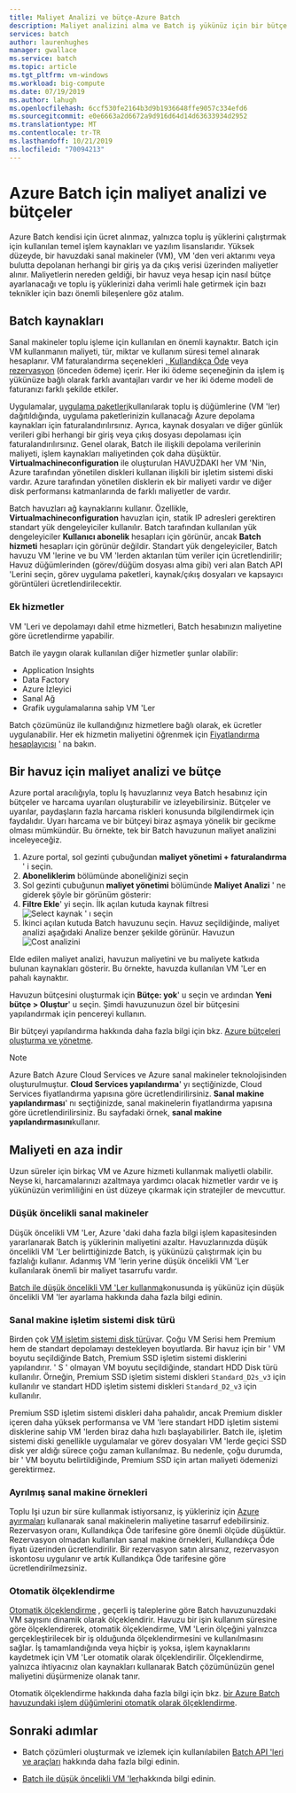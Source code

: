 ```yaml
---
title: Maliyet Analizi ve bütçe-Azure Batch
description: Maliyet analizini alma ve Batch iş yükünüz için bir bütçe ayarlama hakkında bilgi edinin.
services: batch
author: laurenhughes
manager: gwallace
ms.service: batch
ms.topic: article
ms.tgt_pltfrm: vm-windows
ms.workload: big-compute
ms.date: 07/19/2019
ms.author: lahugh
ms.openlocfilehash: 6ccf530fe2164b3d9b1936648ffe9057c334efd6
ms.sourcegitcommit: e0e6663a2d6672a9d916d64d14d63633934d2952
ms.translationtype: MT
ms.contentlocale: tr-TR
ms.lasthandoff: 10/21/2019
ms.locfileid: "70094213"
---
```

# <a name="cost-analysis-and-budgets-for-azure-batch"></a>Azure Batch için maliyet analizi ve bütçeler

Azure Batch kendisi için ücret alınmaz, yalnızca toplu iş yüklerini çalıştırmak için kullanılan temel işlem kaynakları ve yazılım lisanslarıdır. Yüksek düzeyde, bir havuzdaki sanal makineler (VM), VM 'den veri aktarımı veya bulutta depolanan herhangi bir giriş ya da çıkış verisi üzerinden maliyetler alınır. Maliyetlerin nereden geldiği, bir havuz veya hesap için nasıl bütçe ayarlanacağı ve toplu iş yüklerinizi daha verimli hale getirmek için bazı teknikler için bazı önemli bileşenlere göz atalım.

## <a name="batch-resources"></a>Batch kaynakları

Sanal makineler toplu işleme için kullanılan en önemli kaynaktır. Batch için VM kullanmanın maliyeti, tür, miktar ve kullanım süresi temel alınarak hesaplanır. VM faturalandırma seçenekleri [, Kullandıkça Öde](https://azure.microsoft.com/offers/ms-azr-0003p/) veya [rezervasyon](../billing/billing-save-compute-costs-reservations.md) (önceden ödeme) içerir. Her iki ödeme seçeneğinin da işlem iş yükünüze bağlı olarak farklı avantajları vardır ve her iki ödeme modeli de faturanızı farklı şekilde etkiler.

Uygulamalar, [uygulama paketleri](batch-application-packages.md)kullanılarak toplu iş düğümlerine (VM 'ler) dağıtıldığında, uygulama paketlerinizin kullanacağı Azure depolama kaynakları için faturalandırılırsınız. Ayrıca, kaynak dosyaları ve diğer günlük verileri gibi herhangi bir giriş veya çıkış dosyası depolaması için faturalandırılırsınız. Genel olarak, Batch ile ilişkili depolama verilerinin maliyeti, işlem kaynakları maliyetinden çok daha düşüktür. **Virtualmachineconfiguration** ile oluşturulan HAVUZDAKI her VM 'Nin, Azure tarafından yönetilen diskleri kullanan ilişkili bir işletim sistemi diski vardır. Azure tarafından yönetilen disklerin ek bir maliyeti vardır ve diğer disk performansı katmanlarında de farklı maliyetler de vardır.

Batch havuzları ağ kaynaklarını kullanır. Özellikle, **Virtualmachineconfiguration** havuzları için, statik IP adresleri gerektiren standart yük dengeleyiciler kullanılır. Batch tarafından kullanılan yük dengeleyiciler **Kullanıcı abonelik** hesapları için görünür, ancak **Batch hizmeti** hesapları için görünür değildir. Standart yük dengeleyiciler, Batch havuzu VM 'lerine ve bu VM 'lerden aktarılan tüm veriler için ücretlendirilir; Havuz düğümlerinden (görev/düğüm dosyası alma gibi) veri alan Batch API 'Lerini seçin, görev uygulama paketleri, kaynak/çıkış dosyaları ve kapsayıcı görüntüleri ücretlendirilecektir.

### <a name="additional-services"></a>Ek hizmetler

VM 'Leri ve depolamayı dahil etme hizmetleri, Batch hesabınızın maliyetine göre ücretlendirme yapabilir.

Batch ile yaygın olarak kullanılan diğer hizmetler şunlar olabilir:

- Application Insights
- Data Factory
- Azure İzleyici
- Sanal Ağ
- Grafik uygulamalarına sahip VM 'Ler

Batch çözümünüz ile kullandığınız hizmetlere bağlı olarak, ek ücretler uygulanabilir. Her ek hizmetin maliyetini öğrenmek için [Fiyatlandırma hesaplayıcısı](https://azure.microsoft.com/pricing/calculator/) ' na bakın.

## <a name="cost-analysis-and-budget-for-a-pool"></a>Bir havuz için maliyet analizi ve bütçe

Azure portal aracılığıyla, toplu Iş havuzlarınız veya Batch hesabınız için bütçeler ve harcama uyarıları oluşturabilir ve izleyebilirsiniz. Bütçeler ve uyarılar, paydaşların fazla harcama riskleri konusunda bilgilendirmek için faydalıdır. Uyarı harcama ve bir bütçeyi biraz aşmaya yönelik bir gecikme olması mümkündür. Bu örnekte, tek bir Batch havuzunun maliyet analizini inceleyeceğiz.

1. Azure portal, sol gezinti çubuğundan **maliyet yönetimi + faturalandırma** ' i seçin.
1. **Aboneliklerim** bölümünde aboneliğinizi seçin
1. Sol gezinti çubuğunun **maliyet yönetimi** bölümünde **Maliyet Analizi** ' ne giderek şöyle bir görünüm gösterir:
1. **Filtre Ekle**' yi seçin. İlk açılan kutuda kaynak filtresi ![Select **kaynak** ' ı seçin ](./media/batch-budget/resource-filter.png)
1. İkinci açılan kutuda Batch havuzunu seçin. Havuz seçildiğinde, maliyet analizi aşağıdaki Analize benzer şekilde görünür.
    Havuzun ![Cost analizini ](./media/batch-budget/pool-cost-analysis.png)

Elde edilen maliyet analizi, havuzun maliyetini ve bu maliyete katkıda bulunan kaynakları gösterir. Bu örnekte, havuzda kullanılan VM 'Ler en pahalı kaynaktır.

Havuzun bütçesini oluşturmak için **Bütçe: yok**' u seçin ve ardından **Yeni bütçe > Oluştur**' u seçin. Şimdi havuzunuzun özel bir bütçesini yapılandırmak için pencereyi kullanın.

Bir bütçeyi yapılandırma hakkında daha fazla bilgi için bkz. [Azure bütçeleri oluşturma ve yönetme](../cost-management/tutorial-acm-create-budgets.md).

> [!NOTE]
> Azure Batch Azure Cloud Services ve Azure sanal makineler teknolojisinden oluşturulmuştur. **Cloud Services yapılandırma**' yı seçtiğinizde, Cloud Services fiyatlandırma yapısına göre ücretlendirilirsiniz. **Sanal makine yapılandırması**' nı seçtiğinizde, sanal makinelerin fiyatlandırma yapısına göre ücretlendirilirsiniz. Bu sayfadaki örnek, **sanal makine yapılandırmasını**kullanır.

## <a name="minimize-cost"></a>Maliyeti en aza indir

Uzun süreler için birkaç VM ve Azure hizmeti kullanmak maliyetli olabilir. Neyse ki, harcamalarınızı azaltmaya yardımcı olacak hizmetler vardır ve iş yükünüzün verimliliğini en üst düzeye çıkarmak için stratejiler de mevcuttur.

### <a name="low-priority-virtual-machines"></a>Düşük öncelikli sanal makineler

Düşük öncelikli VM 'Ler, Azure 'daki daha fazla bilgi işlem kapasitesinden yararlanarak Batch iş yüklerinin maliyetini azaltır. Havuzlarınızda düşük öncelikli VM 'Ler belirttiğinizde Batch, iş yükünüzü çalıştırmak için bu fazlalığı kullanır. Adanmış VM 'lerin yerine düşük öncelikli VM 'Ler kullanılarak önemli bir maliyet tasarrufu vardır.

[Batch ile düşük öncelikli VM 'Ler kullanma](batch-low-pri-vms.md)konusunda iş yükünüz için düşük öncelikli VM 'ler ayarlama hakkında daha fazla bilgi edinin.

### <a name="virtual-machine-os-disk-type"></a>Sanal makine işletim sistemi disk türü

Birden çok [VM işletim sistemi disk türü](../virtual-machines/windows/disks-types.md)var. Çoğu VM Serisi hem Premium hem de standart depolamayı destekleyen boyutlarda. Bir havuz için bir ' VM boyutu seçildiğinde Batch, Premium SSD işletim sistemi disklerini yapılandırır. ' S ' olmayan VM boyutu seçildiğinde, standart HDD Disk türü kullanılır. Örneğin, Premium SSD işletim sistemi diskleri `Standard_D2s_v3` için kullanılır ve standart HDD işletim sistemi diskleri `Standard_D2_v3` için kullanılır.

Premium SSD işletim sistemi diskleri daha pahalıdır, ancak Premium diskler içeren daha yüksek performansa ve VM 'lere standart HDD işletim sistemi disklerine sahip VM 'lerden biraz daha hızlı başlayabilirler. Batch ile, işletim sistemi diski genellikle uygulamalar ve görev dosyaları VM 'lerde geçici SSD disk yer aldığı sürece çoğu zaman kullanılmaz. Bu nedenle, çoğu durumda, bir ' VM boyutu belirtildiğinde, Premium SSD için artan maliyeti ödemenizi gerektirmez.

### <a name="reserved-virtual-machine-instances"></a>Ayrılmış sanal makine örnekleri

Toplu Işi uzun bir süre kullanmak istiyorsanız, iş yükleriniz için [Azure ayırmaları](../billing/billing-save-compute-costs-reservations.md) kullanarak sanal makinelerin maliyetine tasarruf edebilirsiniz. Rezervasyon oranı, Kullandıkça Öde tarifesine göre önemli ölçüde düşüktür. Rezervasyon olmadan kullanılan sanal makine örnekleri, Kullandıkça Öde fiyatı üzerinden ücretlendirilir. Bir rezervasyon satın alırsanız, rezervasyon iskontosu uygulanır ve artık Kullandıkça Öde tarifesine göre ücretlendirilmezsiniz.

### <a name="automatic-scaling"></a>Otomatik ölçeklendirme

[Otomatik ölçeklendirme](batch-automatic-scaling.md) , geçerli iş taleplerine göre Batch havuzunuzdaki VM sayısını dinamik olarak ölçeklendirir. Havuzu bir işin kullanım süresine göre ölçeklendirerek, otomatik ölçeklendirme, VM 'Lerin ölçeğini yalnızca gerçekleştirilecek bir iş olduğunda ölçeklendirmesini ve kullanılmasını sağlar. İş tamamlandığında veya hiçbir iş yoksa, işlem kaynaklarını kaydetmek için VM 'Ler otomatik olarak ölçeklendirilir. Ölçeklendirme, yalnızca ihtiyacınız olan kaynakları kullanarak Batch çözümünüzün genel maliyetini düşürmenize olanak tanır.

Otomatik ölçeklendirme hakkında daha fazla bilgi için bkz. [bir Azure Batch havuzundaki işlem düğümlerini otomatik olarak ölçeklendirme](batch-automatic-scaling.md).

## <a name="next-steps"></a>Sonraki adımlar

- Batch çözümleri oluşturmak ve izlemek için kullanılabilen [Batch API 'leri ve araçları](batch-apis-tools.md) hakkında daha fazla bilgi edinin.  

- [Batch ile düşük öncelikli VM 'ler](batch-low-pri-vms.md)hakkında bilgi edinin.

